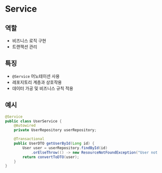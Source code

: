 # Service

## 역할
- 비즈니스 로직 구현
- 트랜잭션 관리

## 특징
- `@Service` 어노테이션 사용
- 레포지토리 계층과 상호작용
- 데이터 가공 및 비즈니스 규칙 적용

## 예시
```java
@Service
public class UserService {
    @Autowired
    private UserRepository userRepository;

    @Transactional
    public UserDTO getUserById(Long id) {
        User user = userRepository.findById(id)
            .orElseThrow(() -> new ResourceNotFoundException("User not found"));
        return convertToDTO(user);
    }
}